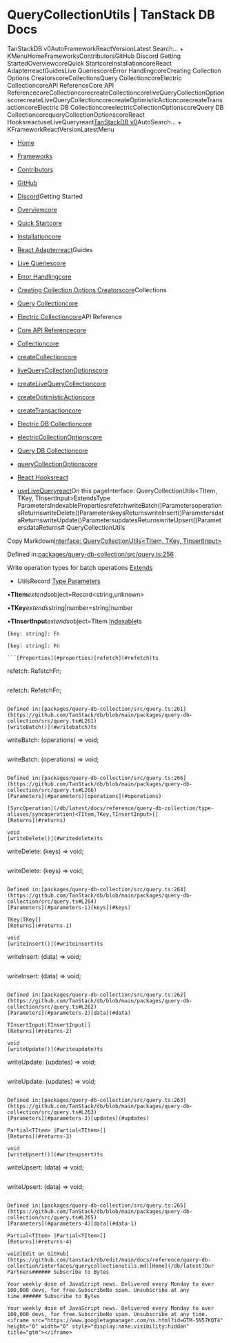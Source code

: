 # QueryCollectionUtils | TanStack DB Docs

TanStackDB v0AutoFrameworkReactVersionLatest Search... + KMenuHomeFrameworksContributorsGitHub Discord Getting StartedOverviewcoreQuick StartcoreInstallationcoreReact AdapterreactGuidesLive QueriescoreError HandlingcoreCreating Collection Options CreatorscoreCollectionsQuery CollectioncoreElectric CollectioncoreAPI ReferenceCore API ReferencecoreCollectioncorecreateCollectioncoreliveQueryCollectionOptionscorecreateLiveQueryCollectioncorecreateOptimisticActioncorecreateTransactioncoreElectric DB CollectioncoreelectricCollectionOptionscoreQuery DB CollectioncorequeryCollectionOptionscoreReact HooksreactuseLiveQueryreact[TanStack](/)[DB v0](/db)AutoSearch... + KFrameworkReactVersionLatestMenu

- [Home](/db/latest)
- [Frameworks](/db/latest/docs/framework)
- [Contributors](/db/latest/docs/contributors)
- [GitHub](https://github.com/tanstack/db)
- [Discord](https://tlinz.com/discord)Getting Started

- [Overviewcore](/db/latest/docs/overview)
- [Quick Startcore](/db/latest/docs/quick-start)
- [Installationcore](/db/latest/docs/installation)
- [React Adapterreact](/db/latest/docs/framework/react/adapter)Guides

- [Live Queriescore](/db/latest/docs/guides/live-queries)
- [Error Handlingcore](/db/latest/docs/guides/error-handling)
- [Creating Collection Options Creatorscore](/db/latest/docs/guides/collection-options-creator)Collections

- [Query Collectioncore](/db/latest/docs/collections/query-collection)
- [Electric Collectioncore](/db/latest/docs/collections/electric-collection)API Reference

- [Core API Referencecore](/db/latest/docs/reference/index)
- [Collectioncore](/db/latest/docs/reference/interfaces/collection)
- [createCollectioncore](/db/latest/docs/reference/functions/createcollection)
- [liveQueryCollectionOptionscore](/db/latest/docs/reference/functions/livequerycollectionoptions)
- [createLiveQueryCollectioncore](/db/latest/docs/reference/functions/createlivequerycollection)
- [createOptimisticActioncore](/db/latest/docs/reference/functions/createoptimisticaction)
- [createTransactioncore](/db/latest/docs/reference/functions/createtransaction)
- [Electric DB Collectioncore](/db/latest/docs/reference/electric-db-collection/index)
- [electricCollectionOptionscore](/db/latest/docs/reference/electric-db-collection/functions/electriccollectionoptions)
- [Query DB Collectioncore](/db/latest/docs/reference/query-db-collection/index)
- [queryCollectionOptionscore](/db/latest/docs/reference/query-db-collection/functions/querycollectionoptions)
- [React Hooksreact](/db/latest/docs/framework/react/reference/index)
- [useLiveQueryreact](/db/latest/docs/framework/react/reference/functions/uselivequery)On this pageInterface: QueryCollectionUtils<TItem, TKey, TInsertInput>ExtendsType ParametersIndexablePropertiesrefetchwriteBatch()ParametersoperationsReturnswriteDelete()ParameterskeysReturnswriteInsert()ParametersdataReturnswriteUpdate()ParametersupdatesReturnswriteUpsert()ParametersdataReturns# QueryCollectionUtils

Copy Markdown[Interface: QueryCollectionUtils<TItem, TKey, TInsertInput>](#interface-querycollectionutilstitem-tkey-tinsertinput)

Defined in:[packages/query-db-collection/src/query.ts:256](https://github.com/TanStack/db/blob/main/packages/query-db-collection/src/query.ts#L256)

Write operation types for batch operations
[Extends](#extends)

- UtilsRecord
[Type Parameters](#type-parameters)

•**TItem***extends*object=Record<string,unknown>

•**TKey***extends*string|number=string|number

•**TInsertInput***extends*object=TItem
[Indexable](#indexable)ts

```
[key: string]: Fn

```

```
[key: string]: Fn

```[Properties](#properties)[refetch](#refetch)ts

```
refetch: RefetchFn;

```

```
refetch: RefetchFn;

```

Defined in:[packages/query-db-collection/src/query.ts:261](https://github.com/TanStack/db/blob/main/packages/query-db-collection/src/query.ts#L261)
[writeBatch()](#writebatch)ts

```
writeBatch: (operations) => void;

```

```
writeBatch: (operations) => void;

```

Defined in:[packages/query-db-collection/src/query.ts:266](https://github.com/TanStack/db/blob/main/packages/query-db-collection/src/query.ts#L266)
[Parameters](#parameters)[operations](#operations)

[SyncOperation](/db/latest/docs/reference/query-db-collection/type-aliases/syncoperation)<TItem,TKey,TInsertInput>[]
[Returns](#returns)

void
[writeDelete()](#writedelete)ts

```
writeDelete: (keys) => void;

```

```
writeDelete: (keys) => void;

```

Defined in:[packages/query-db-collection/src/query.ts:264](https://github.com/TanStack/db/blob/main/packages/query-db-collection/src/query.ts#L264)
[Parameters](#parameters-1)[keys](#keys)

TKey|TKey[]
[Returns](#returns-1)

void
[writeInsert()](#writeinsert)ts

```
writeInsert: (data) => void;

```

```
writeInsert: (data) => void;

```

Defined in:[packages/query-db-collection/src/query.ts:262](https://github.com/TanStack/db/blob/main/packages/query-db-collection/src/query.ts#L262)
[Parameters](#parameters-2)[data](#data)

TInsertInput|TInsertInput[]
[Returns](#returns-2)

void
[writeUpdate()](#writeupdate)ts

```
writeUpdate: (updates) => void;

```

```
writeUpdate: (updates) => void;

```

Defined in:[packages/query-db-collection/src/query.ts:263](https://github.com/TanStack/db/blob/main/packages/query-db-collection/src/query.ts#L263)
[Parameters](#parameters-3)[updates](#updates)

Partial<TItem> |Partial<TItem>[]
[Returns](#returns-3)

void
[writeUpsert()](#writeupsert)ts

```
writeUpsert: (data) => void;

```

```
writeUpsert: (data) => void;

```

Defined in:[packages/query-db-collection/src/query.ts:265](https://github.com/TanStack/db/blob/main/packages/query-db-collection/src/query.ts#L265)
[Parameters](#parameters-4)[data](#data-1)

Partial<TItem> |Partial<TItem>[]
[Returns](#returns-4)

void[Edit on GitHub](https://github.com/tanstack/db/edit/main/docs/reference/query-db-collection/interfaces/querycollectionutils.md)[Home](/db/latest)Our Partners###### Subscribe to Bytes

Your weekly dose of JavaScript news. Delivered every Monday to over 100,000 devs, for free.SubscribeNo spam. Unsubscribe at any time.###### Subscribe to Bytes

Your weekly dose of JavaScript news. Delivered every Monday to over 100,000 devs, for free.SubscribeNo spam. Unsubscribe at any time.<iframe src="https://www.googletagmanager.com/ns.html?id=GTM-5N57KQT4" height="0" width="0" style="display:none;visibility:hidden" title="gtm"></iframe>